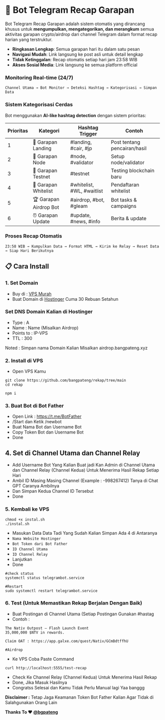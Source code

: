 # 🤖 Bot Telegram Recap Garapan

Bot Telegram Recap Garapan adalah sistem otomatis yang dirancang khusus untuk **mengumpulkan, mengategorikan, dan merangkum** semua aktivitas garapan crypto/airdrop dari channel Telegram dalam format recap harian yang terstruktur.

- **Ringkasan Lengkap**: Semua garapan hari itu dalam satu pesan
- **Navigasi Mudah**: Link langsung ke post asli untuk detail lengkap
- **Tidak Ketinggalan**: Recap otomatis setiap hari jam 23:58 WIB
- **Akses Sosial Media**: Link langsung ke semua platform official

### **Monitoring Real-time (24/7)**
```
Channel Utama → Bot Monitor → Deteksi Hashtag → Kategorisasi → Simpan Data
```

### **Sistem Kategorisasi Cerdas**
Bot menggunakan **AI-like hashtag detection** dengan sistem prioritas:

| Prioritas | Kategori | Hashtag Trigger | Contoh |
|-----------|----------|-----------------|---------|
| 1 | 🏦 Garapan Landing | #landing, #cair, #jp | Post tentang pencairan/hasil |
| 2 | 🔗 Garapan Node | #node, #validator | Setup node/validator |
| 3 | 🧪 Garapan Testnet | #testnet | Testing blockchain baru |
| 4 | 📝 Garapan Whitelist | #whitelist, #WL, #waitlist | Pendaftaran whitelist |
| 5 | 🏆 Garapan Airdrop Bot | #airdrop, #bot, #gleam | Bot tasks & campaigns |
| 6 | ⏰ Garapan Update | #update, #news, #info | Berita & update |

### **Proses Recap Otomatis**
```
23:58 WIB → Kumpulkan Data → Format HTML → Kirim ke Relay → Reset Data → Siap Hari Berikutnya
```

## **📋 Cara Install**

### **1. Set Domain**

- Buy di : [VPS Murah](https://www.databasemart.com/?aff_id=8d846344eed94bd4ab61b0acda370477])
- Buat Domain di [Hostinger](https://hostinger.co.id?REFERRALCODE=A5NCOINNYGJ7]) Cuma 30 Rebuan Setahun

### Set DNS Domain Kalian di Hostinger

- Type : A
- Name : Name (Misalkan Airdrop)
- Points to : IP-VPS
- TTL : 300

Noted : Simpan nama Domain Kalian Misalkan airdrop.bangpateng.xyz

### **2. Install di VPS**

- Open VPS Kamu

```
git clone https://github.com/bangpateng/rekap/tree/main
cd rekap
```

```
npm i
```

### **3. Buat Bot di Bot Father**

- Open Link : https://t.me/BotFather
- /Start dan Ketik /newbot
- Buat Nama Bot dan Username Bot
- Copy Token Bot dan Username Bot
- Done

## **4. Set di Channel Utama dan Channel Relay**

- Add Username Bot Yang Kalian Buat jadi Kan Admin di Channel Utama dan Channel Relay (Channel Kedua) Untuk Menerima Hasil Rekap Setiap Hari
- Ambil ID Masing Masing Channel (Example : -998267412) Tanya di Chat GPT Caranya Ambilnya
- Dan Simpan Kedua Channel ID Tersebut
- Done

### **5. Kembali ke VPS**

```
chmod +x instal.sh
./instal.sh
```

- Masukan Data Data Tadi Yang Sudah Kalian Simpan Ada 4 di Antaranya
- `Nama Website Hostinger`
- `Bot Token dari Bot Father`
- `ID Channel Utama`
- `ID Channel Relay`
- Lanjutkan
- Done

```
#check status
systemctl status telegrambot.service
```

```
#Restart
sudo systemctl restart telegrambot.service
```

### **6. Test (Untuk Memastikan Rekap Berjalan Dengan Baik)**

- Buat Postingan di Channel Utama (Setiap Postingan Gunakan #hastag
- Contoh :

```
The Nativ Outpost — Flash Launch Event
35,000,000 $NTV in rewards.

Claim OAT : https://app.galxe.com/quest/Nativ/GCmBdtffhU 

#Airdrop
```

- Ke VPS Coba Paste Command

```
curl http://localhost:5555/test-recap
```

- Check Ke Channel Relay (Channel Kedua) Untuk Menerima Hasil Rekap
- Done, Jika Masuk Hasilnya
- Congratss Selesai dan Kamu Tidak Perlu Manual lagi Yaa banggg

**Disclaimer :** Tetap Jaga Keamanan Token Bot Father Kalian Agar Tidak di Salahgunakan Orang Lain 

**Thanks To ❤️ [@bgpateng](https://t.me/bg_pateng)**

